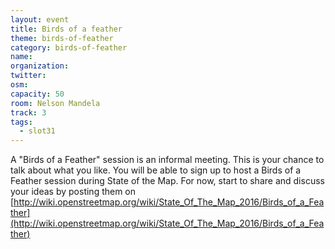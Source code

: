 ```yaml
---
layout: event
title: Birds of a feather
theme: birds-of-feather
category: birds-of-feather
name: 
organization: 
twitter:
osm:
capacity: 50
room: Nelson Mandela
track: 3
tags:
  - slot31
---
```

A "Birds of a Feather" session is an informal meeting. This is your chance to talk about what you like. You will be able to sign up to host a Birds of a Feather session during State of the Map. For now, start to share and discuss your ideas by posting them on [http://wiki.openstreetmap.org/wiki/State_Of_The_Map_2016/Birds_of_a_Feather](http://wiki.openstreetmap.org/wiki/State_Of_The_Map_2016/Birds_of_a_Feather)
